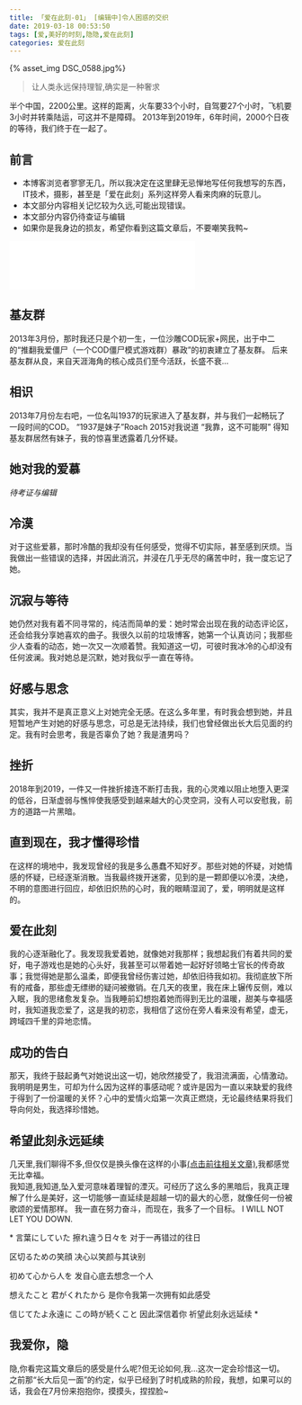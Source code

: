 ```yaml
---
title: 「爱在此刻-01」 [编辑中]令人困惑的交织
date: 2019-03-18 00:53:50
tags: [爱,美好的时刻,隐隐,爱在此刻]
categories: 爱在此刻
---
```

{% asset_img DSC_0588.jpg%}

> 让人类永远保持理智,确实是一种奢求

半个中国，2200公里。这样的距离，火车要33个小时，自驾要27个小时，飞机要3小时并转乘陆运，可这并不是障碍。
2013年到2019年，6年时间，2000个日夜的等待，我们终于在一起了。
<!-- more -->
## 前言
* 本博客浏览者寥寥无几，所以我决定在这里肆无忌惮地写任何我想写的东西，IT技术，摄影，甚至是「爱在此刻」系列这样旁人看来肉麻的玩意儿。
* 本文部分内容相关记忆较为久远,可能出现错误。
* 本文部分内容仍待查证与编辑
* 如果你是我身边的损友，希望你看到这篇文章后，不要嘲笑我鸭~

<!-- <iframe frameborder="no" border="0" marginwidth="0" marginheight="0" width=330 height=86 src="//music.163.com/outchain/player?type=3&id=908986625&auto=1&height=66"></iframe> -->

<iframe frameborder="no" border="0" marginwidth="0" marginheight="0" width=330 height=86 src="//music.163.com/outchain/player?type=2&id=527573&auto=1&height=66"></iframe>

## 基友群
2013年3月份，那时我还只是个初一生，一位沙雕COD玩家+网民，出于中二的“推翻我爱僵尸（一个COD僵尸模式游戏群）暴政”的初衷建立了基友群。
后来基友群从良，来自天涯海角的核心成员们至今活跃，长盛不衰...
## 相识
2013年7月份左右吧，一位名叫1937的玩家进入了基友群，并与我们一起畅玩了一段时间的COD。
“1937是妹子”Roach 2015对我说道
“我靠，这不可能啊”
得知基友群居然有妹子，我的惊喜里透露着几分怀疑。

## 她对我的爱慕
*待考证与编辑*

## 冷漠
对于这些爱慕，那时冷酷的我却没有任何感受，觉得不切实际，甚至感到厌烦。当我做出一些错误的选择，并因此消沉，并浸在几乎无尽的痛苦中时，我一度忘记了她。

## 沉寂与等待
她仍然对我有着不同寻常的，纯洁而简单的爱：她时常会出现在我的动态评论区，还会给我分享她喜欢的曲子。我很久以前的垃圾博客，她第一个认真访问；我那些少人查看的动态，她一次又一次顺着赞。我知道这一切，可彼时我冰冷的心却没有任何波澜。我对她总是沉默，她对我似乎一直在等待。

## 好感与思念
其实，我并不是真正意义上对她完全无感。在这么多年里，有时我会想到她，并且短暂地产生对她的好感与思念，可总是无法持续，我们也曾经做出长大后见面的约定。我有时会思考，我是否辜负了她？我是渣男吗？

## 挫折
2018年到2019，一件又一件挫折接连不断打击我，我的心灵难以阻止地堕入更深的低谷，日渐虚弱与憔悴使我感受到越来越大的心灵空洞，没有人可以安慰我，前方的道路一片黑暗。

## 直到现在，我才懂得珍惜
在这样的境地中，我发现曾经的我是多么愚蠢不知好歹。那些对她的怀疑，对她情感的怀疑，已经逐渐消散。当我最终拨开迷雾，见到的是一颗即便以冷漠，决绝，不明的意图进行回应，却依旧炽热的心时，我的眼睛湿润了，爱，明明就是这样的。

## 爱在此刻
我的心逐渐融化了。我发现我爱着她，就像她对我那样；我想起我们有着共同的爱好，电子游戏也是她的心头好，我甚至可以带着她一起好好领略士官长的传奇故事；我觉得她是那么温柔，即便我曾经伤害过她，却依旧待我如初。我彻底放下所有的戒备，那些虚无缥缈的疑问被撤销。在几天的夜里，我在床上辗传反侧，难以入眠，我的思绪愈发复杂。当我睡前幻想抱着她而得到无比的温暖，甜美与幸福感时，我知道我恋爱了，这是我的初恋，我相信了这份在旁人看来没有希望，虚无，跨域四千里的异地恋情。

## 成功的告白
那天，我终于鼓起勇气对她说出这一切，她欣然接受了，我泪流满面，心情激动。我明明是男生，可却为什么因为这样的事感动呢？或许是因为一直以来缺爱的我终于得到了一份温暖的关怀？心中的爱情火焰第一次真正燃烧，无论最终结果将我们导向何处，我选择珍惜她。

## 希望此刻永远延续
几天里,我们聊得不多,但仅仅是换头像在这样的小事[(点击前往相关文章)](/2019/03/17/love00/),我都感觉无比幸福。  
我知道,我知道,坠入爱河意味着理智的湮灭。可经历了这么多的黑暗后，我真正理解了什么是美好，这一切能够一直延续是超越一切的最大的心愿，就像任何一份被歌颂的爱情那样。
我一直在努力奋斗，而现在，我多了一个目标。
I WILL NOT LET YOU DOWN.

<div class="text-center">
*
言葉にしていた 擦れ違う日々を
对于一再错过的往日

区切るための笑顔
决心以笑颜与其诀别

初めて心から人を
发自心底去想念一个人

想えたこと 君がくれたから
是你令我第一次拥有如此感受

信じてたよ永遠に この時が続くこと
因此深信着你 祈望此刻永远延续
*
</div>

## 我爱你，隐
隐,你看完这篇文章后的感受是什么呢?但无论如何,我...这次一定会珍惜这一切。
之前那“长大后见一面”的约定，似乎已经到了时机成熟的阶段，我想，如果可以的话，我会在7月份来抱抱你，摸摸头，捏捏脸~